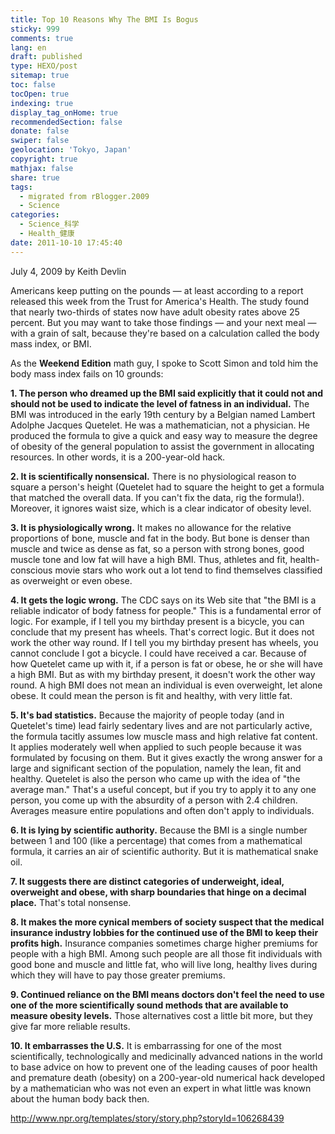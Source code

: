 ```yaml
---
title: Top 10 Reasons Why The BMI Is Bogus
sticky: 999
comments: true
lang: en
draft: published
type: HEXO/post
sitemap: true
toc: false
tocOpen: true
indexing: true
display_tag_onHome: true
recommendedSection: false
donate: false
swiper: false
geolocation: 'Tokyo, Japan'
copyright: true
mathjax: false
share: true
tags:
  - migrated from rBlogger.2009
  - Science
categories:
  - Science_科学
  - Health_健康
date: 2011-10-10 17:45:40
---
```


 July 4, 2009 by Keith Devlin    


 Americans keep putting on the pounds — at least according to a report released this week from the Trust for America's Health. The study found that nearly two-thirds of states now have adult obesity rates above 25 percent. But you may want to take those findings — and your next meal — with a grain of salt, because they're based on a calculation called the body mass index, or BMI.

 As the __Weekend Edition__ math guy, I spoke to Scott Simon and told him the body mass index fails on 10 grounds: 

**1. The person who dreamed up the BMI said explicitly that it could not and should not be used to indicate the level of fatness in an individual.** 
 The BMI was introduced in the early 19th century by a Belgian named Lambert Adolphe Jacques Quetelet. He was a mathematician, not a physician. He produced the formula to give a quick and easy way to measure the degree of obesity of the general population to assist the government in allocating resources. In other words, it is a 200-year-old hack. 

**2. It is scientifically nonsensical.** 
 There is no physiological reason to square a person's height (Quetelet had to square the height to get a formula that matched the overall data. If you can't fix the data, rig the formula!). Moreover, it ignores waist size, which is a clear indicator of obesity level. 

**3. It is physiologically wrong.** 
 It makes no allowance for the relative proportions of bone, muscle and fat in the body. But bone is denser than muscle and twice as dense as fat, so a person with strong bones, good muscle tone and low fat will have a high BMI. Thus, athletes and fit, health-conscious movie stars who work out a lot tend to find themselves classified as overweight or even obese. 

**4. It gets the logic wrong.** 
 The CDC says on its Web site that "the BMI is a reliable indicator of body fatness for people." This is a fundamental error of logic. For example, if I tell you my birthday present is a bicycle, you can conclude that my present has wheels. That's correct logic. But it does not work the other way round. If I tell you my birthday present has wheels, you cannot conclude I got a bicycle. I could have received a car. Because of how Quetelet came up with it, if a person is fat or obese, he or she will have a high BMI. But as with my birthday present, it doesn't work the other way round. A high BMI does not mean an individual is even overweight, let alone obese. It could mean the person is fit and healthy, with very little fat. 

**5. It's bad statistics.** 
 Because the majority of people today (and in Quetelet's time) lead fairly sedentary lives and are not particularly active, the formula tacitly assumes low muscle mass and high relative fat content. It applies moderately well when applied to such people because it was formulated by focusing on them. But it gives exactly the wrong answer for a large and significant section of the population, namely the lean, fit and healthy. Quetelet is also the person who came up with the idea of "the average man." That's a useful concept, but if you try to apply it to any one person, you come up with the absurdity of a person with 2.4 children. Averages measure entire populations and often don't apply to individuals. 

**6. It is lying by scientific authority.** 
 Because the BMI is a single number between 1 and 100 (like a percentage) that comes from a mathematical formula, it carries an air of scientific authority. But it is mathematical snake oil. 

**7. It suggests there are distinct categories of underweight, ideal, overweight and obese, with sharp boundaries that hinge on a decimal place.** 
 That's total nonsense. 

**8. It makes the more cynical members of society suspect that the medical insurance industry lobbies for the continued use of the BMI to keep their profits high.** 
 Insurance companies sometimes charge higher premiums for people with a high BMI. Among such people are all those fit individuals with good bone and muscle and little fat, who will live long, healthy lives during which they will have to pay those greater premiums. 

**9. Continued reliance on the BMI means doctors don't feel the need to use one of the more scientifically sound methods that are available to measure obesity levels.** 
 Those alternatives cost a little bit more, but they give far more reliable results. 

**10. It embarrasses the U.S.** 
 It is embarrassing for one of the most scientifically, technologically and medicinally advanced nations in the world to base advice on how to prevent one of the leading causes of poor health and premature death (obesity) on a 200-year-old numerical hack developed by a mathematician who was not even an expert in what little was known about the human body back then.


http://www.npr.org/templates/story/story.php?storyId=106268439